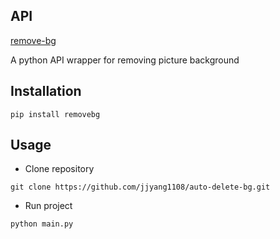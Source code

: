 ## API

[remove-bg](https://www.remove.bg/)

A python API wrapper for removing picture background

## Installation

```
pip install removebg
```

## Usage

- Clone repository

```
git clone https://github.com/jjyang1108/auto-delete-bg.git
```

- Run project

```
python main.py
```
